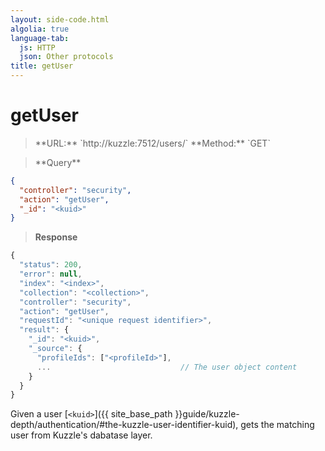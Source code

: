 ```yaml
---
layout: side-code.html
algolia: true
language-tab:
  js: HTTP
  json: Other protocols
title: getUser
---
```



# getUser



<blockquote class="js">
<p>
**URL:** `http://kuzzle:7512/users/<kuid>`  
**Method:** `GET`
</p>
</blockquote>

<blockquote class="json">
<p>
**Query**
</p>
</blockquote>

```json
{
  "controller": "security",
  "action": "getUser",
  "_id": "<kuid>"
}
```

>**Response**

```javascript
{
  "status": 200,                     
  "error": null,                     
  "index": "<index>",
  "collection": "<collection>",
  "controller": "security",
  "action": "getUser",
  "requestId": "<unique request identifier>",
  "result": {
    "_id": "<kuid>",
    "_source": {
      "profileIds": ["<profileId>"],
      ...                             // The user object content
    }
  }
}
```


Given a user [`<kuid>`]({{ site_base_path }}guide/kuzzle-depth/authentication/#the-kuzzle-user-identifier-kuid), gets the matching user from Kuzzle's dabatase layer.
